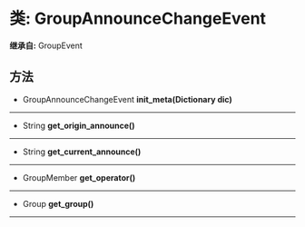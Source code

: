 # 类: GroupAnnounceChangeEvent  
  
**继承自:** GroupEvent  
  
## 方法 
  
- GroupAnnounceChangeEvent **init_meta(Dictionary dic)**  
  
---  
  
- String **get_origin_announce()**  
  
---  
  
- String **get_current_announce()**  
  
---  
  
- GroupMember **get_operator()**  
  
---  
  
- Group **get_group()**  
  
---  
  

